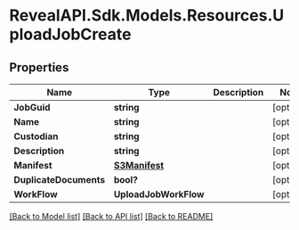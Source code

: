 # RevealAPI.Sdk.Models.Resources.UploadJobCreate
## Properties

Name | Type | Description | Notes
------------ | ------------- | ------------- | -------------
**JobGuid** | **string** |  | [optional] 
**Name** | **string** |  | [optional] 
**Custodian** | **string** |  | [optional] 
**Description** | **string** |  | [optional] 
**Manifest** | [**S3Manifest**](S3Manifest.md) |  | [optional] 
**DuplicateDocuments** | **bool?** |  | [optional] 
**WorkFlow** | **UploadJobWorkFlow** |  | [optional] 

[[Back to Model list]](../README.md#documentation-for-models) [[Back to API list]](../README.md#documentation-for-api-endpoints) [[Back to README]](../README.md)

